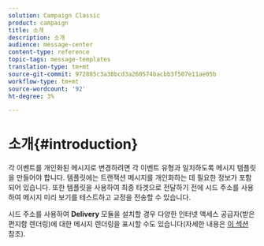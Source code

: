 ```yaml
---
solution: Campaign Classic
product: campaign
title: 소개
description: 소개
audience: message-center
content-type: reference
topic-tags: message-templates
translation-type: tm+mt
source-git-commit: 972885c3a38bcd3a260574bacbb3f507e11ae05b
workflow-type: tm+mt
source-wordcount: '92'
ht-degree: 3%

---
```



# 소개{#introduction}

각 이벤트를 개인화된 메시지로 변경하려면 각 이벤트 유형과 일치하도록 메시지 템플릿을 만들어야 합니다. 템플릿에는 트랜잭션 메시지를 개인화하는 데 필요한 정보가 포함되어 있습니다. 또한 템플릿을 사용하여 최종 타겟으로 전달하기 전에 시드 주소를 사용하여 메시지 미리 보기를 테스트하고 교정을 전송할 수 있습니다.

시드 주소를 사용하여 **Delivery** 모듈을 설치할 경우 다양한 인터넷 액세스 공급자(받은 편지함 렌더링)에 대한 메시지 렌더링을 표시할 수도 있습니다(자세한 내용은 [이 섹션](../../delivery/using/about-deliverability.md) 참조).
